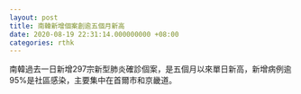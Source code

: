 ```yaml
---
layout: post
title: 南韓新增個案創逾五個月新高
date: 2020-08-19 22:31:14.000000000 +08:00
categories: rthk
---
```


南韓過去一日新增297宗新型肺炎確診個案，是五個月以來單日新高，新增病例逾95%是社區感染，主要集中在首爾市和京畿道。
